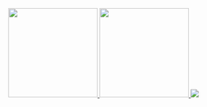 <a href="https://github.com/geoe9">
    <img height="180em" src="https://github-readme-stats-three-sepia.vercel.app/api?username=geoe9&count_private=true&show_icons=true&include_all_commits=true&theme=calm" />
    <img height="180em" src="https://github-readme-stats-three-sepia.vercel.app/api/top-langs/?username=geoe9&layout=compact&theme=calm" />
    <img src="https://github-readme-stats-three-sepia.vercel.app/api/wakatime?username=@geo9&theme=calm" />
</a>
